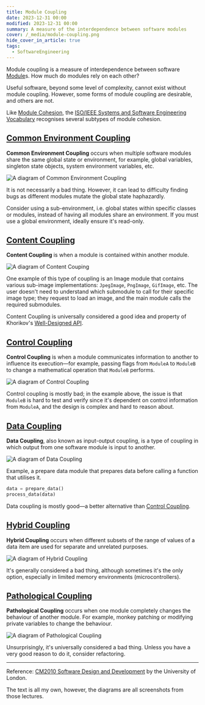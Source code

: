```yaml
---
title: Module Coupling
date: 2023-12-31 00:00
modified: 2023-12-31 00:00
summary: A measure of the interdependence between software modules
cover: /_media/module-coupling.png
hide_cover_in_article: true
tags:
  - SoftwareEngineering
---
```


Module coupling is a measure of interdependence between software [Module](module.md)s. How much do modules rely on each other?

Useful software, beyond some level of complexity, cannot exist without module coupling. However, some forms of module coupling are desirable, and others are not.

Like [Module Cohesion](module-cohesion.md), the [ISO/IEEE Systems and Software Engineering Vocabulary](https://www.iso.org/obp/ui/#iso:std:iso-iec-ieee:24765:en) recognises several subtypes of module cohesion.

## [Common Environment Coupling](common-environment-coupling.md)

**Common Environment Coupling** occurs when multiple software modules share the same global state or environment, for example, global variables, singleton state objects, system environment variables, etc.

![A diagram of Common Environment Coupling](../_media/module-coupling-common-environment.png)

It is not necessarily a bad thing. However, it can lead to difficulty finding bugs as different modules mutate the global state haphazardly.

Consider using a sub-environment, i.e. global states within specific classes or modules, instead of having all modules share an environment. If you must use a global environment, ideally ensure it's read-only.

## [Content Coupling](content-coupling.md)

**Content Coupling** is when a module is contained within another module.

![A diagram of Content Couping](../_media/module-coupling-content-coupling.png)

One example of this type of coupling is an Image module that contains various sub-image implementations: `JpegImage`, `PngImage`, `GifImage`, etc. The user doesn't need to understand which submodule to call for their specific image type; they request to load an image, and the main module calls the required submodules.

Content Coupling is universally considered a good idea and property of Khorikov's [Well-Designed API](well-designed-api.md).

## [Control Coupling](control-coupling.md)

**Control Coupling** is when a module communicates information to another to influence its execution—for example, passing flags from `ModuleA` to `ModuleB` to change a mathematical operation that `ModuleB` performs.

![A diagram of Control Coupling](../_media/module-coupling-content-coupling.png)

Control coupling is mostly bad; in the example above, the issue is that `ModuleB` is hard to test and verify since it's dependent on control information from `ModuleA`, and the design is complex and hard to reason about.

## [Data Coupling](data-coupling.md)

**Data Coupling**, also known as input-output coupling, is a type of coupling in which output from one software module is input to another.

![A diagram of Data Coupling](../_media/module-coupling-data-coupling.png)

Example, a prepare data module that prepares data before calling a function that utilises it.

```python
data = prepare_data()
process_data(data)
```

Data coupling is mostly good—a better alternative than [Control Coupling](control-coupling.md).

## [Hybrid Coupling](hybrid-coupling.md)

**Hybrid Coupling** occurs when different subsets of the range of values of a data item are used for separate and unrelated purposes.

![A diagram of Hybrid Coupling](../_media/module-coupling-hybrid-coupling.png)

It's generally considered a bad thing, although sometimes it's the only option, especially in limited memory environments (microcontrollers).

## [Pathological Coupling](pathological-coupling.md)

**Pathological Coupling** occurs when one module completely changes the behaviour of another module. For example, monkey patching or modifying private variables to change the behaviour.

![A diagram of Pathological Coupling](../_media/module-coupling-pathological-coupling.png)

Unsurprisingly, it's universally considered a bad thing. Unless you have a very good reason to do it, consider refactoring.

---

Reference: [CM2010 Software Design and Development](https://www.coursera.org/learn/uol-cm2010-software-design-and-development) by the University of London. 

The text is all my own, however, the diagrams are all screenshots from those lectures.
